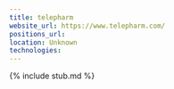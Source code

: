 ```yaml
---
title: telepharm
website_url: https://www.telepharm.com/
positions_url:
location: Unknown
technologies:
---
```


{% include stub.md %}
